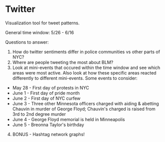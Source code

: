 # Twitter
Visualization tool for tweet patterns.

General time window: 5/26 - 6/16



Questions to answer:

1. How do twitter sentiments differ in police communities vs other parts of NYC?
2. Where are people tweeting the most about BLM?
3. Look at mini-events that occured within the time window and see which areas were most active. Also look at how these specific areas reacted differently to different mini-events.
  Some events to consider:
  - May 28 - First day of protests in NYC
  - June 1 - First day of pride month
  - June 2 - First day of NYC curfew
  - June 3 - Three other Minnesota officers charged with aiding & abetting Chauvin in murder of George Floyd; Chauvin's charged is raised from 3rd to 2nd degree murder
  - June 4 - George Floyd memorial is held in Minneapolis
  - June 5 - Breonna Taylor's birthday
4. BONUS - Hashtag network graphs!
